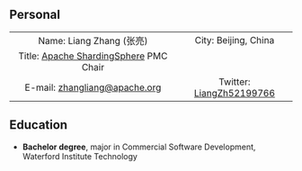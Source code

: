 ## Personal

|                                                                                    |                                                                |
| :--------------------------------------------------------------------------------: | :------------------------------------------------------------: |
| Name: Liang Zhang (张亮)                                                            | City: Beijing, China                                           |
| Title: [Apache ShardingSphere](https://github.com/apache/shardingsphere) PMC Chair |                                                                 |
| E-mail: <a href="mailto:zhangliang@apache.org">zhangliang@apache.org</a>           | Twitter: [LiangZh52199766](https://twitter.com/LiangZh52199766) |

## Education

- **Bachelor degree**, major in Commercial Software Development, Waterford Institute Technology


